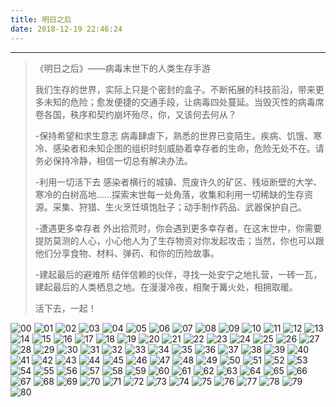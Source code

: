 ```yaml
---
title: 明日之后
date: 2018-12-19 22:46:24
---
```

---

>   《明日之后》——病毒末世下的人类生存手游
>
> 我们生存的世界，实际上只是个密封的盒子。不断拓展的科技前沿，带来更多未知的危险；愈发便捷的交通手段，让病毒四处蔓延。当毁灭性的病毒席卷各国，秩序和契约崩坏殆尽，你，又该何去何从？
>
> -保持希望和求生意志
> 病毒肆虐下，熟悉的世界已变陌生。疾病、饥饿、寒冷、感染者和未知企图的组织时刻威胁着幸存者的生命，危险无处不在。请务必保持冷静，相信一切总有解决办法。
>
> -利用一切活下去
> 感染者横行的城镇、荒废许久的矿区、残垣断壁的大学、寒冷的白树高地……探索末世每一处角落，收集和利用一切稀缺的生存资源。采集、狩猎、生火烹饪填饱肚子；动手制作药品、武器保护自己。
>
> -遭遇更多幸存者
> 外出拾荒时，你会遇到更多幸存者。在这末世中，你需要提防莫测的人心，小心他人为了生存物资对你发起攻击；当然，你也可以跟他们分享食物、材料、弹药、和你的历险故事。
>
> -建起最后的避难所
> 结伴信赖的伙伴，寻找一处安宁之地扎营，一砖一瓦，建起最后的人类栖息之地。在漫漫冷夜，相聚于篝火处，相拥取暖。
>
> 活下去，一起！  

<!--more-->

![00](mrzh/00.jpg)
![01](mrzh/01.jpg)
![02](mrzh/02.jpg)
![03](mrzh/03.jpg)
![04](mrzh/04.jpg)
![05](mrzh/05.jpg)
![06](mrzh/06.jpg)
![07](mrzh/07.jpg)
![08](mrzh/08.jpg)
![09](mrzh/09.jpg)
![10](mrzh/10.jpg)
![11](mrzh/11.jpg)
![12](mrzh/12.jpg)
![13](mrzh/13.jpg)
![14](mrzh/14.jpg)
![15](mrzh/15.jpg)
![16](mrzh/16.jpg)
![17](mrzh/17.jpg)
![18](mrzh/18.jpg)
![19](mrzh/19.jpg)
![20](mrzh/20.jpg)
![21](mrzh/21.jpg)
![22](mrzh/22.jpg)
![23](mrzh/23.jpg)
![24](mrzh/24.jpg)
![25](mrzh/25.jpg)
![26](mrzh/26.jpg)
![27](mrzh/27.jpg)
![28](mrzh/28.jpg)
![29](mrzh/29.jpg)
![30](mrzh/30.jpg)
![31](mrzh/31.jpg)
![32](mrzh/32.jpg)
![33](mrzh/33.jpg)
![34](mrzh/34.jpg)
![35](mrzh/35.jpg)
![36](mrzh/36.jpg)
![37](mrzh/37.jpg)
![38](mrzh/38.jpg)
![39](mrzh/39.jpg)
![40](mrzh/40.jpg)
![41](mrzh/41.jpg)
![42](mrzh/42.jpg)
![43](mrzh/43.jpg)
![44](mrzh/44.jpg)
![45](mrzh/45.jpg)
![46](mrzh/46.jpg)
![47](mrzh/47.jpg)
![48](mrzh/48.jpg)
![49](mrzh/49.jpg)
![50](mrzh/50.jpg)
![51](mrzh/51.jpg)
![52](mrzh/52.jpg)
![53](mrzh/53.jpg)
![54](mrzh/54.jpg)
![55](mrzh/55.jpg)
![56](mrzh/56.jpg)
![57](mrzh/57.jpg)
![58](mrzh/58.jpg)
![59](mrzh/59.jpg)
![60](mrzh/60.jpg)
![61](mrzh/61.jpg)
![62](mrzh/62.jpg)
![63](mrzh/63.jpg)
![64](mrzh/64.jpg)
![65](mrzh/65.jpg)
![66](mrzh/66.jpg)
![67](mrzh/67.jpg)
![68](mrzh/68.jpg)
![69](mrzh/69.jpg)
![70](mrzh/70.jpg)
![71](mrzh/71.jpg)
![72](mrzh/72.jpg)
![73](mrzh/73.jpg)
![74](mrzh/74.jpg)
![75](mrzh/75.jpg)
![76](mrzh/76.jpg)
![77](mrzh/77.jpg)
![78](mrzh/78.jpg)
![79](mrzh/79.jpg)
![80](mrzh/80.jpg)